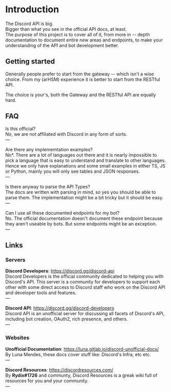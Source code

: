 # Introduction

The Discord API is big.<br>
Bigger than what you see in the official API docs, at least.<br>
The purpose of this project is to cover all of it, from more in -- depth documentation to document entire new areas and endpoints, to make your understanding of the API and bot development better.

## Getting started

Generally people prefer to start from the gateway -- which isn't a wise choice.
From my (arHSM) experience it is better to start from the RESTful API.

The choice is your's, both the Gateway and the RESTful API are equally hard.

## FAQ

Is this official?<br>
No, we are not affiliated with Discord in any form of sorts.\
—

Are there any implememtation examples?<br>
No*. There are a lot of languages out there and it is nearly impossible to pick a language
that is easy to understand and translate to other languages.
Hence we only have explanations and some small examples in either TS, JS or Python,
mainly you will only see tables and JSON responses.\
—

Is there anyway to parse the API Types?<br>
The docs are written with parsing in mind, so yes you should be able to parse them.
The implementation might be a bit tricky but it should be easy.\
—


Can I use all these documented endpoints for my bot?<br>
No. The official documentation doesn't document these endpoint because they aren't useable by bots.
But some endpoints might be an exception.\
—

## Links

### Servers

**Discord Developers**: <https://discord.gg/discord-api><br>
Discord Developers is the official community dedicated to helping you with Discord's API.
This server is a community for developers to support each other with some direct
access to Discord staff who work on the Discord API and developer tools and features.\
—

**Discord API**: <https://discord.gg/discord-developers><br>
Discord API is an unofficial server for discussing all facets of Discord's API, 
including bot creation, OAuth2, rich presence, and others.\
—

### Websites

**Unofficial Documentation**: <https://luna.gitlab.io/discord-unofficial-docs/><br>
By Luna Mendes, these docs cover stuff like: Discord's Infra, etc etc.\
—

**Discord Resources**: <https://discordresources.com/><br> 
By <b class="user" id="755792681313108018 a_90be0df51f8cf7dc36bec9cb1ad1459c">Rydix#1726</b> and communty, Discord Resources is a greak wiki full of resources for you and your community.\
—
